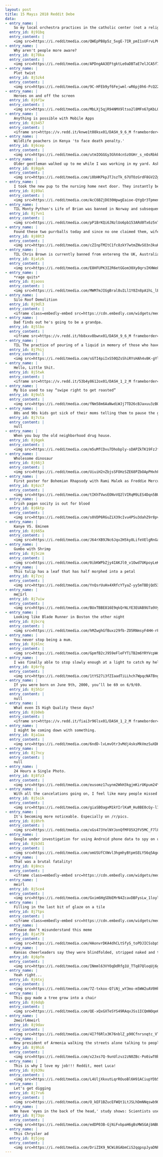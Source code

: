 ```yaml
---
layout: post
title: 15 Mayıs 2018 Reddit Debe
data:
- entry_name: |
    So my local orchestra practices in the catholic center (not a religious organization but they let us have the space for free). Recently the room added a pope cardboard cutout. My stand mate moved the cutout to the window beside the cello’s entrance. I came around the corner and lost my sanity.
  entry_id: 8j91bq
  entry_content: |
    <img src=https://i.redditmedia.com/QWEpPB8p5z_5xgE-7IR_pmI1sUFrvLPHcjO7uZnZHyI.jpg?s=ee943dc0462c3fbdeb6a47a770f45795 frameborder=0>
- entry_name: |
    Why aren't people more aware?
  entry_id: 8j78ka
  entry_content: |
    <img src=https://i.redditmedia.com/APDngAA3EFtgktLe0aDBTaE7elJCA5f7-5UI3GR-0Wc.jpg?s=166531bececdd1b99ff0c5ecaea08acc frameborder=0>
- entry_name: |
    Plot twist
  entry_id: 8j5zk4
  entry_content: |
    <img src=https://i.redditmedia.com/9C-HFEb9yf6Fejwml-wR6pj0h6-PcQ22fm-p18n4I4Y.gif?fm=jpg&s=4d577b79fbee3070d826e4b13c74b37c frameborder=0>
- entry_name: |
    Heroes on and off the screen
  entry_id: 8j6f1w
  entry_content: |
    <img src=https://i.redditmedia.com/MbLXj5qjR94NMX9ltso2l8MFn67pKbLQmpURzKzcUQ0.jpg?s=8ae42682edb1cee71e5197f519f5d90f frameborder=0>
- entry_name: |
    Anything is possible with Mobile Apps
  entry_id: 8jb457
  entry_content: |
    <iframe src=https://v.redd.it/knwe1t08ksx01/DASH_9_6_M frameborder=0></iframe>
- entry_name: |
    Wildlife poachers in Kenya 'to face death penalty.'
  entry_id: 8j6cep
  entry_content: |
    <img src=https://i.redditmedia.com/utmIOGGGy3GhX4cnSzOGHr_s_nOsRbkbLHvY05xb_Yg.jpg?s=71c23c64fba2c9e3630099b3b987a638 frameborder=0>
- entry_name: |
    Older gentleman walked up to me while I was working in my yard. Asked me if I wanted a free washer and dryer, then handed me this.
  entry_id: 8j8gyk
  entry_content: |
    <img src=https://i.redditmedia.com/i0bHKPkpJTJszTk_67UTOzGrdF8GV2Zg5JtgMO5WU7o.jpg?s=fc393cc68e9ce0ab8afb9bf89af88629 frameborder=0>
- entry_name: |
    I took the new pup to the nursing home next door. They instantly became best friends.
  entry_id: 8j89al
  entry_content: |
    <img src=https://i.redditmedia.com/AcC6BZjDO30HpwgEaioe-QYgQr3Tpmen09sRB65lqw0.jpg?s=eea87a48b22cacd86e0e561be0ade31a frameborder=0>
- entry_name: |
    TIL Monty Python's Life of Brian was banned in Norway and subsequently marketed in Sweden as The film so funny that it was banned in Norway
  entry_id: 8j7vn1
  entry_content: |
    <img src=https://i.redditmedia.com/pP1BrKQi6JNzlUo6pb153ARd0Tx6z5nTiYZaC4vZV0Y.jpg?s=ef76cb097b1dc780c53acd2040fe13a9 frameborder=0>
- entry_name: |
    Found these two purrballs today and since no one claimed them, wife and I will be the new parents :)
  entry_id: 8j88t3
  entry_content: |
    <img src=https://i.redditmedia.com/cZInpTMItC1fc8zkY7wtmZNvSO3n3kuHjwl7gNCha2M.jpg?s=cb87228d00e8e521d5ad412e647a9e8a frameborder=0>
- entry_name: |
    TIL Chris Brown is currently banned from entereng the UK, Australia, and New Zealand due to his criminal history.
  entry_id: 8jatzk
  entry_content: |
    <img src=https://i.redditmedia.com/E8HFUPK3I2R6etGGom30Xy0qrsIKHWe8xc7qeu7nXVw.jpg?s=1c065b79f20606cfe05fe9c1efeb6f38 frameborder=0>
- entry_name: |
    *rage quits*
  entry_id: 8jaoos
  entry_content: |
    <img src=https://i.redditmedia.com/MWM7mJIGgBral8uILl1Y8Zn8pA1hL_lEn8ZS0IRgxPQ.gif?fm=jpg&s=d2f4b809b15a4c91c0d104dbfb710cb3 frameborder=0>
- entry_name: |
    Silo Roof Demolition
  entry_id: 8j9dl3
  entry_content: |
    <iframe class=embedly-embed src=https://cdn.embedly.com/widgets/media.html?src=https%3A%2F%2Fgfycat.com%2Fifr%2FNegligibleShabbyIndochinahogdeer&url=https%3A%2F%2Fgfycat.com%2FNegligibleShabbyIndochinahogdeer&image=https%3A%2F%2Fthumbs.gfycat.com%2FNegligibleShabbyIndochinahogdeer-size_restricted.gif&key=522baf40bd3911e08d854040d3dc5c07&type=text%2Fhtml&schema=gfycat width=600 height=600 scrolling=no frameborder=0 allowfullscreen></iframe>
- entry_name: |
    Dad finds out he's going to be a grandpa.
  entry_id: 8j5lbo
  entry_content: |
    <iframe src=https://v.redd.it/hb8xxv8bwnx01/DASH_9_6_M frameborder=0></iframe>
- entry_name: |
    TIL The practice of pouring of a liquid in memory of those who have passed on was common in Ancient Egypt, Greece, and Rome. Pouring one out for the homies is a custom over 3,000 years old!
  entry_id: 8j7hij
  entry_content: |
    <img src=https://i.redditmedia.com/sGTI4piIxS50QZsShiRYsHAh4v8K-gYlAV44CYxpke0.jpg?s=8e50b0d8419d31a6fb577acc4869b3d0 frameborder=0>
- entry_name: |
    Hello, Little Shit.
  entry_id: 8j5twk
  entry_content: |
    <iframe src=https://v.redd.it/53b4y8612ox01/DASH_1_2_M frameborder=0></iframe>
- entry_name: |
    My bio used to say “swipe right to get roasted”
  entry_id: 8j9ol5
  entry_content: |
    <img src=https://i.redditmedia.com/fNm58m6AaNwdiWJj7TD26cBJaxuu3zBQP6wPuQi7ZEY.jpg?s=82c56ce491651af8dec51eee4ebfa00c frameborder=0>
- entry_name: |
    80s and 90s kids got sick of their moms telling them to pause the game, so they grew up, became developers, and invented games that can't be paused.
  entry_id: 8j7cta
  entry_content: |
    null
- entry_name: |
    When you buy the old neighborhood drug house.
  entry_id: 8j6gek
  entry_content: |
    <img src=https://i.redditmedia.com/m5uMfCDvu7Dhobply-sDAPZkTK19FzJfNBIocruqFgY.jpg?s=dc69b9fdda65e9a27e6e6c5a0a07743a frameborder=0>
- entry_name: |
    Wholesome dinosaur
  entry_id: 8j66j3
  entry_content: |
    <img src=https://i.redditmedia.com/UiuiH2nZbjsSFOHzSZE68PZbOApPHxhFbGcwYDhSSdc.png?s=09ad320588f07a28f2ce0c70e9c3e5cc frameborder=0>
- entry_name: |
    First poster for Bohemian Rhapsody with Rami Malek as Freddie Mercury
  entry_id: 8j6zc7
  entry_content: |
    <img src=https://i.redditmedia.com/tIKhTVwsEONvVQ2lVIRqM9LES4Dqn5BUD0yunvo0GzM.jpg?s=94bccf9cea9e4a24622a51ee9058d003 frameborder=0>
- entry_name: |
    Irish pagan socity is out for blood
  entry_id: 8j6ktp
  entry_content: |
    <img src=https://i.redditmedia.com/s0VDP6RGuZiX39cIvu4PSu3dahZ9r8pvF8mupPug0O8.jpg?s=515b1dc8a4e39c261d36ba45da3383aa frameborder=0>
- entry_name: |
    Kanye VS. Eminem
  entry_id: 8j665a
  entry_content: |
    <img src=https://i.redditmedia.com/J64rXB9JNc6Jqv2H5ky8LifeVElgRnGagbAt487EGvs.png?s=27ec5a93c2564cc70f6cdde69c73d9a6 frameborder=0>
- entry_name: |
    Gumbo with Shrimp
  entry_id: 8j5czm
  entry_content: |
    <img src=https://i.redditmedia.com/0ibKWPbZjy4IAKJl0_v1Owd7UKpoyLeKoP4DB0MD0qg.jpg?s=241c8844d60374cf9415ca4ec263eeb3 frameborder=0>
- entry_name: |
    This tulip has a leaf that has half morphed into a petal
  entry_id: 8j7zxj
  entry_content: |
    <img src=https://i.redditmedia.com/YnQsrUuHx4XRfcYTyaZ-yy5mTBDjQd531BnqSLAbAJk.jpg?s=234815936f632c83f84d25e8afce1c50 frameborder=0>
- entry_name: |
    me🛑irl
  entry_id: 8j7uiw
  entry_content: |
    <img src=https://i.redditmedia.com/BUxTBBE816E9qkQrNLYE3EUAB9U7a9VyRu5WPwMsTDY.jpg?s=e06de2521aec75d280e753b063080f97 frameborder=0>
- entry_name: |
    Looking like Blade Runner in Boston the other night
  entry_id: 8jbcrq
  entry_content: |
    <img src=https://i.redditmedia.com/hMZwghGfBuxz29fb-ZO5RNmsyF4HH-rF16YeqhQcOXs.jpg?s=f69ae4a51038a0e0a20fe2139e4f9cf9 frameborder=0>
- entry_name: |
    You never stop being a mum.
  entry_id: 8j6lnc
  entry_content: |
    <img src=https://i.redditmedia.com/GpmfB2cJ959eFleFYTiTB2m6YRYVcpWdAPDdUZDzVnE.png?s=448ece43911c10bd01ba83bb4d2220f8 frameborder=0>
- entry_name: |
    I was finally able to stop slowly enough at a light to catch my helpful co-pilot sleeping on the job
  entry_id: 8j6rfg
  entry_content: |
    <img src=https://i.redditmedia.com/1tYS27i3fZIaadTiLLhch7WpqcNATBngeXxIY-ghKFU.jpg?s=125e4944bd38928ca2cd3d9962374cc0 frameborder=0>
- entry_name: |
    If you were born on June 9th, 2000, you’ll be 69 on 6/9/69.
  entry_id: 8j5h1r
  entry_content: |
    null
- entry_name: |
    What even IS High Quality these days?
  entry_id: 8jb0eb
  entry_content: |
    <iframe src=https://v.redd.it/fiai3r96lsx01/DASH_1_2_M frameborder=0></iframe>
- entry_name: |
    I might be coming down with something.
  entry_id: 8ja1aa
  entry_content: |
    <img src=https://i.redditmedia.com/6ndD-lvLmvOtr3vMdj4sksMkVmzSuXDHO1W4CQridGw.png?s=cf028fc5c3f2a8c8b68cf13545342f4d frameborder=0>
- entry_name: |
  entry_id: 8j7ncy
  entry_content: |
    null
- entry_name: |
    24 Hours a Single Photo.
  entry_id: 8j8fz3
  entry_content: |
    <img src=https://i.redditmedia.com/eusomz17uynm2WkH3kgjmKirUKpum24YvQkIRfQ-veA.png?s=845a2e374cc054d60d901f7e895ca592 frameborder=0>
- entry_name: |
    With all the cancelations going on, I feel like many people missed that news : Syfy cancelled The Expanse and there are efforts to #SaveTheExpanse
  entry_id: 8j5sik
  entry_content: |
    <img src=https://i.redditmedia.com/giaSBOagxM1kYIrlKaM_Hu8BE0cGy-l7VfWqhRaKX_k.jpg?s=c91044a6713182286447b726cbb50083 frameborder=0>
- entry_name: |
    It's becoming more noticeable. Especially on /r/pics.
  entry_id: 8j8hrh
  entry_content: |
    <img src=https://i.redditmedia.com/xGs473YelNYJonQfMFO5X2FV5MC_F7l8O7nJeFREqsU.jpg?s=5a4d087b9951b49bac83d002f78cb408 frameborder=0>
- entry_name: |
    Google under investigation for using Android phone data to spy on users
  entry_id: 8jb3d1
  entry_content: |
    <img src=https://i.redditmedia.com/omUSUfCVWvl3hgmhyBtpmSELY56q5AgqyyC9WsA9Llk.jpg?s=e142da3cce39bdf963e36a19b7f887cd frameborder=0>
- entry_name: |
    That was a brutal fatality!
  entry_id: 8j8ncs
  entry_content: |
    <iframe class=embedly-embed src=https://cdn.embedly.com/widgets/media.html?src=https%3A%2F%2Fgfycat.com%2Fifr%2FZealousFluffyCoral&url=https%3A%2F%2Fgfycat.com%2FZealousFluffyCoral&image=https%3A%2F%2Fthumbs.gfycat.com%2FZealousFluffyCoral-size_restricted.gif&key=2aa3c4d5f3de4f5b9120b660ad850dc9&type=text%2Fhtml&schema=gfycat width=400 height=222 scrolling=no frameborder=0 allowfullscreen></iframe>
- entry_name: |
    meirl
  entry_id: 8j5ce4
  entry_content: |
    <img src=https://i.redditmedia.com/Gxim6HgSDbEMrN4ZcavDBFysLw_1loyl8vLjIKlWkCo.jpg?s=dc6e07f048441e0b3b31c7bbec8823c9 frameborder=0>
- entry_name: |
    Filling in the last bit of glaze on a tile
  entry_id: 8j7tps
  entry_content: |
    <iframe class=embedly-embed src=https://cdn.embedly.com/widgets/media.html?src=https%3A%2F%2Fgfycat.com%2Fifr%2FAccuratePhonyClam&url=https%3A%2F%2Fgfycat.com%2FAccuratePhonyClam&image=https%3A%2F%2Fthumbs.gfycat.com%2FAccuratePhonyClam-size_restricted.gif&key=2aa3c4d5f3de4f5b9120b660ad850dc9&type=text%2Fhtml&schema=gfycat width=600 height=600 scrolling=no frameborder=0 allowfullscreen></iframe>
- entry_name: |
    Please don’t misunderstand this meme
  entry_id: 8jat79
  entry_content: |
    <img src=https://i.redditmedia.com/HAonvrDKA4dhCLtSfyS_toPDJICSsbpSnZ_VTR9p7wY.jpg?s=a67555bc797e356b766d251c84347c6a frameborder=0>
- entry_name: |
    Kansas cheerleaders say they were blindfolded, stripped naked and told they were ugly in hazing ritual
  entry_id: 8j6pfm
  entry_content: |
    <img src=https://i.redditmedia.com/INmml63VYOqDdRfg1U_TTq87QloqUj6gqOJfQ9r4tS8.jpg?s=d4c6c42e449958c5f0d5493e67d92102 frameborder=0>
- entry_name: |
    Yeah right...
  entry_id: 8j6txj
  entry_content: |
    <img src=https://i.redditmedia.com/7Z-txkox-Q7iNj_wY3mo-m5WW2uAV0HkbaOhzauzy_k.png?s=42914403149289260c7b7f94fc8f2e2a frameborder=0>
- entry_name: |
    This guy made a tree grow into a chair
  entry_id: 8j6dqb
  entry_content: |
    <img src=https://i.redditmedia.com/QE-xQxGXTeSYS49RAqvJSs1ICQmNOqe6drnUUDGxlLw.jpg?s=b81836a8126960adc37ebda3b28afa18 frameborder=0>
- entry_name: |
    2meirl4meirl
  entry_id: 8j9dav
  entry_content: |
    <img src=https://i.redditmedia.com/4I7f6Rlx3K76nblZ_p90Cfnrsnqtc_VTnTnQm6D-Oyo.jpg?s=6edcc60edcc4c7b47e483ce8e52adecd frameborder=0>
- entry_name: |
    New president of Armenia walking the streets alone talking to people. It’s a great time in Armenia right now.
  entry_id: 8j9hi6
  entry_content: |
    <img src=https://i.redditmedia.com/x2Jxs7Q-9unUlzvz2zN0ZBc-Po0iwT0bcY1XhSmkrHQ.jpg?s=800c922cd66c75356c0f3a7814912459 frameborder=0>
- entry_name: |
    This is why I love my job!!! Reddit, meet Luca!
  entry_id: 8j639u
  entry_content: |
    <img src=https://i.redditmedia.com/L4UljXkxutLqrROuoBl6H91ACiupYDb5cUG-JAgcA7E.jpg?s=2b1947091d57e0f7247e04886095e597 frameborder=0>
- entry_name: |
    Let's get digging
  entry_id: 8j7ru6
  entry_content: |
    <img src=https://i.redditmedia.com/O_kEF1BZucEFWQt1LtJSLhDmNNqswb9OHYGfEapbhZ0.jpg?s=18787dce4ad4e3b72ab631e2bd4fc77e frameborder=0>
- entry_name: |
    We have 'eyes in the back of the head,' study shows: Scientists used a visual search experiment to prove humans have the ability to perceive things beyond the limits of the visual field. Our brain constructs a 360° world even though visually we are usually only aware of the area in front of us.
  entry_id: 8j73qo
  entry_content: |
    <img src=https://i.redditmedia.com/edDP03B-GjNiFvbpaH6gBsMWSGAjbNBU_RChxiafrws.jpg?s=559eca8422eee81360a1c7249c4edb24 frameborder=0>
- entry_name: |
    This Chrysler ad
  entry_id: 8j5jog
  entry_content: |
    <img src=https://i.redditmedia.com/DriZIK9_NCWi8GAbmCiS2qqpspJyaDNFv0mWWB_VhyY.jpg?s=f322c4b09272e793d3126ed06b0c9d94 frameborder=0>
---
```

